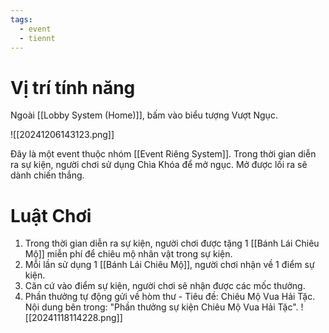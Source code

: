 ```yaml
---
tags:
  - event
  - tiennt
---
```

# Vị trí tính năng
Ngoài [[Lobby System (Home)]], bấm vào biểu tượng Vượt Ngục. 

![[20241206143123.png]]

Đây là một event thuộc nhóm [[Event Riêng System]]. 
Trong thời gian diễn ra sự kiện, người chơi sử dụng Chìa Khóa để mở ngục. Mở được lối ra sẽ dành chiến thắng.


# Luật Chơi
1. Trong thời gian diễn ra sự kiện, người chơi được tặng 1 [[Bánh Lái Chiêu Mộ]] miễn phí để chiêu mộ nhân vật trong sự kiện.
2. Mỗi lần sử dụng 1 [[Bánh Lái Chiêu Mộ]], người chơi nhận về 1 điểm sự kiện.
3. Căn cứ vào điểm sự kiện, người chơi sẽ nhận được các mốc thưởng.
4. Phần thưởng tự động gửi về hòm thư - Tiêu đề: Chiêu Mộ Vua Hải Tặc. Nội dung bên trong: "Phần thưởng sự kiện Chiêu Mộ Vua Hải Tặc".
![[20241118114228.png]]

